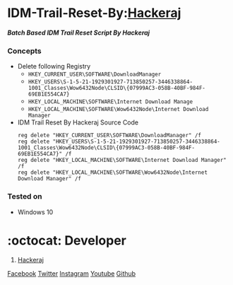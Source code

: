 # IDM-Trail-Reset-By:[Hackeraj](https://www.facebook.com/raazkapoorkushwaha/)

***Batch Based IDM Trail Reset Script By Hackeraj***

### Concepts

- Delete following Registry
    * `HKEY_CURRENT_USER\SOFTWARE\DownloadManager`
    * `HKEY_USERS\S-1-5-21-1929301927-713850257-3446338864-1001_Classes\Wow6432Node\CLSID\{07999AC3-058B-40BF-984F-69EB1E554CA7}`
    * `HKEY_LOCAL_MACHINE\SOFTWARE\Internet Download Manage`
    * `HKEY_LOCAL_MACHINE\SOFTWARE\Wow6432Node\Internet Download Manager`
- IDM Trail Reset By Hackeraj Source Code
    ```@echo off
    reg delete "HKEY_CURRENT_USER\SOFTWARE\DownloadManager" /f
    reg delete "HKEY_USERS\S-1-5-21-1929301927-713850257-3446338864-1001_Classes\Wow6432Node\CLSID\{07999AC3-058B-40BF-984F-69EB1E554CA7}" /f
    reg delete "HKEY_LOCAL_MACHINE\SOFTWARE\Internet Download Manager" /f
    reg delete "HKEY_LOCAL_MACHINE\SOFTWARE\Wow6432Node\Internet Download Manager" /f
    ```

	
### Tested on

- Windows 10

# :octocat: Developer
1. [Hackeraj](https://www.facebook.com/raazkapoorkushwaha/)


[Facebook](https://www.facebook.com/HackerajOfficial/)
[Twitter](https://twitter.com/Hackeraj_np/)
[Instagram](https://www.instagram.com/hackeraj/)
[Youtube](https://www.youtube.com/HackerajOfficial/)
[Github](https://www.github.com/HackerajOfficial/)
